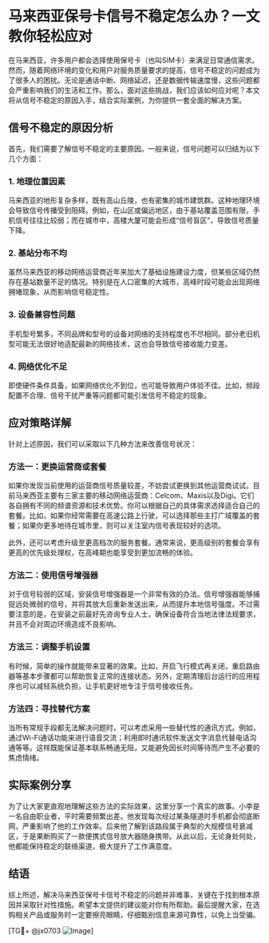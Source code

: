 # 马来西亚保号卡信号不稳定怎么办？一文教你轻松应对

在马来西亚，许多用户都会选择使用保号卡（也叫SIM卡）来满足日常通信需求。然而，随着网络环境的变化和用户对服务质量要求的提高，信号不稳定的问题成为了很多人的困扰。无论是通话中断、网络延迟，还是数据传输速度慢，这些问题都会严重影响我们的生活和工作。那么，面对这些挑战，我们应该如何应对呢？本文将从信号不稳定的原因入手，结合实际案例，为你提供一套全面的解决方案。

## 信号不稳定的原因分析

首先，我们需要了解信号不稳定的主要原因。一般来说，信号问题可以归结为以下几个方面：

### 1. 地理位置因素
马来西亚的地形复杂多样，既有高山丘陵，也有密集的城市建筑群。这种地理环境会导致信号传播受到阻碍。例如，在山区或偏远地区，由于基站覆盖范围有限，手机信号往往比较弱；而在城市中，高楼大厦可能会形成“信号盲区”，导致信号质量下降。

### 2. 基站分布不均
虽然马来西亚的移动网络运营商近年来加大了基础设施建设力度，但某些区域仍然存在基站数量不足的情况。特别是在人口密集的大城市，高峰时段可能会出现网络拥堵现象，从而影响信号稳定性。

### 3. 设备兼容性问题
手机型号繁多，不同品牌和型号的设备对网络的支持程度也不尽相同。部分老旧机型可能无法很好地适配最新的网络技术，这也会导致信号接收能力变差。

### 4. 网络优化不足
即使硬件条件具备，如果网络优化不到位，也可能导致用户体验不佳。比如，频段配置不合理、信号干扰严重等问题都可能引发信号不稳定的现象。

## 应对策略详解

针对上述原因，我们可以采取以下几种方法来改善信号状况：

### 方法一：更换运营商或套餐
如果你发现当前使用的运营商信号质量较差，不妨尝试更换到其他运营商试试。目前马来西亚主要有三家主要的移动网络运营商：Celcom、Maxis以及Digi。它们各自拥有不同的频谱资源和技术优势。你可以根据自己的具体需求选择适合自己的套餐。比如，如果你经常需要在高速公路上行驶，可以选择那些主打广域覆盖的套餐；如果你更多地待在城市里，则可以关注室内信号表现较好的选项。

此外，还可以考虑升级至更高档次的服务套餐。通常来说，更高级别的套餐会享有更高的优先级处理权，在高峰期也能享受到更加流畅的体验。

### 方法二：使用信号增强器
对于信号较弱的区域，安装信号增强器是一个非常有效的办法。信号增强器能够捕捉远处微弱的信号，并将其放大后重新发送出来，从而提升本地信号强度。不过需要注意的是，在安装之前最好先咨询专业人士，确保设备符合当地法律法规要求，并且不会对周边环境造成不良影响。

### 方法三：调整手机设置
有时候，简单的操作就能带来显著的效果。比如，开启飞行模式再关闭，重启路由器等基本步骤都可以帮助恢复正常的连接状态。另外，定期清理后台运行的应用程序也可以减轻系统负担，让手机更好地专注于信号接收任务。

### 方法四：寻找替代方案
当所有常规手段都无法解决问题时，可以考虑采用一些替代性的通讯方式。例如，通过Wi-Fi通话功能来进行语音交流；利用即时通讯软件发送文字消息代替电话沟通等等。这样既能保证基本联系畅通无阻，又能避免因长时间等待而产生不必要的焦虑情绪。

## 实际案例分享

为了让大家更直观地理解这些方法的实际效果，这里分享一个真实的故事。小李是一名自由职业者，平时需要频繁出差。他发现每次经过某条隧道时手机都会彻底断网，严重影响了他的工作效率。后来他了解到该路段属于典型的大规模信号衰减区，于是果断购买了一款便携式信号放大器随身携带。从此以后，无论身处何处，他都能保持稳定的联络渠道，极大提升了工作满意度。

## 结语

综上所述，解决马来西亚保号卡信号不稳定的问题并非难事，关键在于找到根本原因并采取针对性措施。希望本文提供的建议能对你有所帮助。最后提醒大家，在选购相关产品或服务时一定要擦亮眼睛，仔细甄别信息来源可靠性，以免上当受骗。

[TG💪+ @jx0703 ![Image](https://github.com/user-attachments/assets/dbca1d08-cadb-493c-b0ec-ad6f7a83f270)]